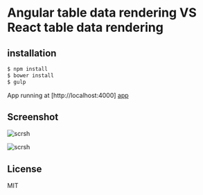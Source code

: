 # Angular table data rendering VS React table data rendering

## installation
```sh
$ npm install
$ bower install
$ gulp
```
App running at  [http://localhost:4000] [app]

[app]: <http://localhost:4000>

## Screenshot

![scrsh](http://i.imgur.com/YtVsVFt.png)

![scrsh](http://i.imgur.com/ugzTcTo.png)

License
----

MIT